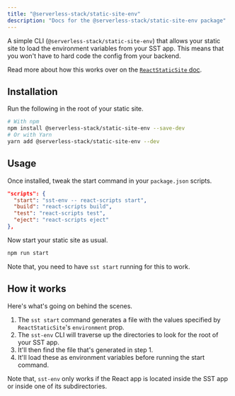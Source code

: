 ```yaml
---
title: "@serverless-stack/static-site-env"
description: "Docs for the @serverless-stack/static-site-env package"
---
```


A simple CLI (`@serverless-stack/static-site-env`) that allows your static site to load the environment variables from your SST app. This means that you won't have to hard code the config from your backend.

Read more about how this works over on the [`ReactStaticSite` doc](../constructs/ReactStaticSite.md#configuring-custom-domains).

## Installation

Run the following in the root of your static site.

```bash
# With npm
npm install @serverless-stack/static-site-env --save-dev
# Or with Yarn
yarn add @serverless-stack/static-site-env --dev
```

## Usage

Once installed, tweak the start command in your `package.json` scripts. 

```json title="package.json" {2}
"scripts": {
  "start": "sst-env -- react-scripts start",
  "build": "react-scripts build",
  "test": "react-scripts test",
  "eject": "react-scripts eject"
},
```

Now start your static site as usual.

``` bash
npm run start
```

Note that, you need to have `sst start` running for this to work.

## How it works

Here's what's going on behind the scenes.

1. The `sst start` command generates a file with the values specified by `ReactStaticSite`'s `environment` prop.
2. The `sst-env` CLI will traverse up the directories to look for the root of your SST app.
3. It'll then find the file that's generated in step 1.
4. It'll load these as environment variables before running the start command.

Note that, `sst-env` only works if the React app is located inside the SST app or inside one of its subdirectories.

